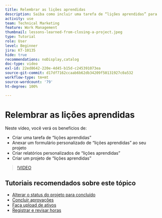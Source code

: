 ```yaml
---
title: Relembrar as lições aprendidas
description: Saiba como incluir uma tarefa de “lições aprendidas” para identificar o que deu certo e o que pode ser melhorado na próxima vez.
activity: use
team: Technical Marketing
feature: Work Management
thumbnail: lessons-learned-from-closing-a-project.jpeg
type: Tutorial
role: User
level: Beginner
jira: KT-10135
hide: true
recommendations: noDisplay,catalog
doc-type: video
exl-id: 22ed8642-220e-4d45-b15d-c245391073ea
source-git-commit: d17df7162ccaab6b62db34209f50131927c0a532
workflow-type: tm+mt
source-wordcount: '79'
ht-degree: 100%

---
```


# Relembrar as lições aprendidas

Neste vídeo, você verá os benefícios de:

* Criar uma tarefa de “lições aprendidas”
* Anexar um formulário personalizado de “lições aprendidas” ao seu projeto
* Criar relatórios personalizados de “lições aprendidas”
* Criar um projeto de “lições aprendidas”

>[!VIDEO](https://video.tv.adobe.com/v/3441012/?quality=12&learn=on&enablevpops)

## Tutoriais recomendados sobre este tópico

* [Alterar o status do projeto para concluído](/help/manage-work/projects/change-the-project-status.md)
* [Concluir aprovações](/help/manage-work/close-a-project/complete-approvals.md)
* [Faça upload de ativos](/help/manage-work/close-a-project/upload-assets.md)
* [Registrar e revisar horas](/help/manage-work/close-a-project/log-and-review-hours.md)
